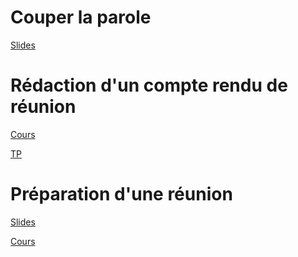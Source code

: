 <!-- <a href="">libelé</a> -->

# Couper la parole

<a href="https://docs.google.com/presentation/d/1Yntg092TS4Rcij4rrbdPIWlC4qsDF5tbDgyzDpX72L8/edit?usp=sharing">Slides</a>

# Rédaction d'un compte rendu de réunion

<a href="https://docs.google.com/document/d/1ivR3vNQjSIovLoBiGOCLobaMZupuyBX9olKzggWtJWo/edit?usp=sharing">Cours</a>

<a href="https://p-bruno.github.io/1TSD-TP-compte-rendu/#0">TP</a>

# Préparation d'une réunion

<a href="https://docs.google.com/presentation/d/1VStc4AidzIXgYvD97nlWpST-0sPeT9qF0oBZL-d0WIc/edit?usp=sharing">Slides</a>

<a href="https://docs.google.com/document/d/1N_C9cHP4bFI5tdGHzkniyCA-zaH_zZ-EgsmDPs_DHMo/edit?usp=sharing">Cours</a>


